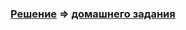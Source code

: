 ### [Решение](https://github.com/Cliffart44/Auto_hw_1.1.1/tree/junit4) => [домашнего задания](https://github.com/netology-code/aqa-homeworks/tree/aqa4/basics#%D0%B7%D0%B0%D0%B4%D0%B0%D1%87%D0%B0-1---cashbackhacker)